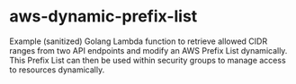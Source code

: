 # aws-dynamic-prefix-list

Example (sanitized) Golang Lambda function to retrieve allowed CIDR ranges from two API endpoints and modify an AWS Prefix List dynamically. This Prefix List can then be used within security groups to manage access to resources dynamically.

